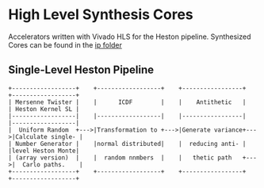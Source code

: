 High Level Synthesis Cores
==========================

Accelerators written with Vivado HLS for the Heston pipeline.
Synthesized Cores can be found in the [ip folder](../ip)

Single-Level Heston Pipeline
----------------------------

```
+------------------+    +------------------+    +-----------------+    +------------------+
| Mersenne Twister |    |      ICDF        |    |    Antithetic   |    | Heston Kernel SL |
|------------------|    |------------------|    |-----------------|    |------------------|
|  Uniform Random  +--->|Transformation to +--->|Generate variance+--->|Calculate single- |
| Number Generator |    |normal distributed|    |  reducing anti- |    |level Heston Monte|
| (array version)  |    |  random nnmbers  |    |   thetic path   +--->|  Carlo paths.    |
+------------------+    +------------------+    +-----------------+    +------------------+
```
